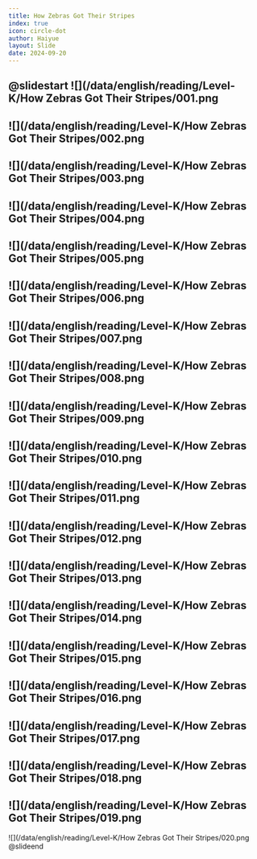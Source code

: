 ```yaml
---
title: How Zebras Got Their Stripes
index: true
icon: circle-dot
author: Haiyue
layout: Slide
date: 2024-09-20
---
```

 
@slidestart
![](/data/english/reading/Level-K/How Zebras Got Their Stripes/001.png
---
![](/data/english/reading/Level-K/How Zebras Got Their Stripes/002.png
---
![](/data/english/reading/Level-K/How Zebras Got Their Stripes/003.png
---
![](/data/english/reading/Level-K/How Zebras Got Their Stripes/004.png
---
![](/data/english/reading/Level-K/How Zebras Got Their Stripes/005.png
---
![](/data/english/reading/Level-K/How Zebras Got Their Stripes/006.png
---
![](/data/english/reading/Level-K/How Zebras Got Their Stripes/007.png
---
![](/data/english/reading/Level-K/How Zebras Got Their Stripes/008.png
---
![](/data/english/reading/Level-K/How Zebras Got Their Stripes/009.png
---
![](/data/english/reading/Level-K/How Zebras Got Their Stripes/010.png
---
![](/data/english/reading/Level-K/How Zebras Got Their Stripes/011.png
---
![](/data/english/reading/Level-K/How Zebras Got Their Stripes/012.png
---
![](/data/english/reading/Level-K/How Zebras Got Their Stripes/013.png
---
![](/data/english/reading/Level-K/How Zebras Got Their Stripes/014.png
---
![](/data/english/reading/Level-K/How Zebras Got Their Stripes/015.png
---
![](/data/english/reading/Level-K/How Zebras Got Their Stripes/016.png
---
![](/data/english/reading/Level-K/How Zebras Got Their Stripes/017.png
---
![](/data/english/reading/Level-K/How Zebras Got Their Stripes/018.png
---
![](/data/english/reading/Level-K/How Zebras Got Their Stripes/019.png
---
![](/data/english/reading/Level-K/How Zebras Got Their Stripes/020.png
@slideend